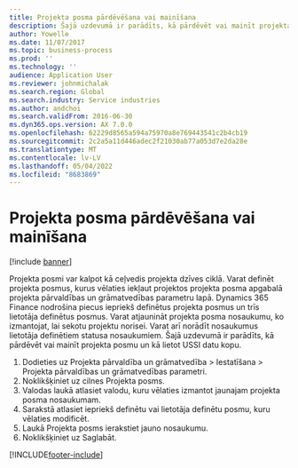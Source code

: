 ```yaml
---
title: Projekta posma pārdēvēšana vai mainīšana
description: Šajā uzdevumā ir parādīts, kā pārdēvēt vai mainīt projekta posmu.
author: Yowelle
ms.date: 11/07/2017
ms.topic: business-process
ms.prod: ''
ms.technology: ''
audience: Application User
ms.reviewer: johnmichalak
ms.search.region: Global
ms.search.industry: Service industries
ms.author: andchoi
ms.search.validFrom: 2016-06-30
ms.dyn365.ops.version: AX 7.0.0
ms.openlocfilehash: 62229d8565a594a75970a8e769443541c2b4cb19
ms.sourcegitcommit: 2c2a5a11d446adec2f21030ab77a053d7e2da28e
ms.translationtype: MT
ms.contentlocale: lv-LV
ms.lasthandoff: 05/04/2022
ms.locfileid: "8683869"
---
```

# <a name="rename-or-modify-a-project-stage"></a>Projekta posma pārdēvēšana vai mainīšana

[!include [banner](../../includes/banner.md)]

Projekta posmi var kalpot kā ceļvedis projekta dzīves ciklā. Varat definēt projekta posmus, kurus vēlaties iekļaut projektos projekta posma apgabalā projekta pārvaldības un grāmatvedības parametru lapā. Dynamics 365 Finance nodrošina piecus iepriekš definētus projekta posmus un trīs lietotāja definētus posmus. Varat atjaunināt projekta posma nosaukumu, ko izmantojat, lai sekotu projektu norisei. Varat arī norādīt nosaukumus lietotāja definētiem statusa nosaukumiem. Šajā uzdevumā ir parādīts, kā pārdēvēt vai mainīt projekta posmu un kā lietot USSI datu kopu.

1. Dodieties uz Projekta pārvaldība un grāmatvedība > Iestatīšana > Projekta pārvaldības un grāmatvedības parametri.
2. Noklikšķiniet uz cilnes Projekta posms.
3. Valodas laukā atlasiet valodu, kuru vēlaties izmantot jaunajam projekta posma nosaukumam.
4. Sarakstā atlasiet iepriekš definētu vai lietotāja definētu posmu, kuru vēlaties modificēt. 
5. Laukā Projekta posms ierakstiet jauno nosaukumu.
6. Noklikšķiniet uz Saglabāt.


[!INCLUDE[footer-include](../../includes/footer-banner.md)]